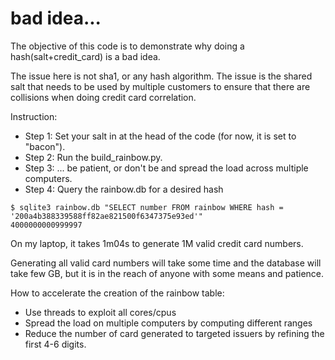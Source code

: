 # bad idea...

The objective of this code is to demonstrate why doing a hash(salt+credit_card) is a bad idea.

The issue here is not sha1, or any hash algorithm. The issue is the shared salt that needs to be used by multiple customers to ensure that there are collisions when doing credit card correlation.

Instruction:
* Step 1: Set your salt in at the head of the code (for now, it is set to "bacon").
* Step 2: Run the build_rainbow.py.
* Step 3: ... be patient, or don't be and spread the load across multiple computers.
* Step 4: Query the rainbow.db for a desired hash

```
$ sqlite3 rainbow.db "SELECT number FROM rainbow WHERE hash = '200a4b388339588ff82ae821500f6347375e93ed'"
4000000000999997
```


On my laptop, it takes 1m04s to generate 1M valid credit card numbers.

Generating all valid card numbers will take some time and the database will take few GB, but it is in the reach of anyone with some means and patience.

How to accelerate the creation of the rainbow table:
* Use threads to exploit all cores/cpus
* Spread the load on multiple computers by computing different ranges
* Reduce the number of card generated to targeted issuers by refining the first 4-6 digits.
